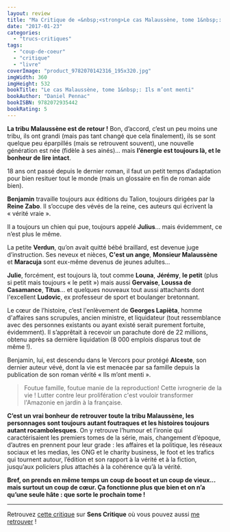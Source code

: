 ```yaml
---
layout: review
title: "Ma Critique de «&nbsp;<strong>Le cas Malaussène, tome 1&nbsp;: Ils m’ont menti</strong>&nbsp;» de <em>Daniel Pennac</em>"
date: "2017-01-23"
categories: 
  - "trucs-critiques"
tags: 
  - "coup-de-coeur"
  - "critique"
  - "livre"
coverImage: "product_9782070142316_195x320.jpg"
imgWidth: 360
imgHeight: 532
bookTitle: "Le cas Malaussène, tome 1&nbsp;: Ils m’ont menti"
bookAuthor: "Daniel Pennac"
bookISBN: 9782072935442  
bookRating: 5
---
```


**La tribu Malaussène est de retour !** Bon, d’accord, c’est un peu moins une tribu, ils ont grandi (mais pas tant changé que cela finalement), ils se sont quelque peu éparpillés (mais se retrouvent souvent), une nouvelle génération est née (fidèle à ses ainés)... mais **l’énergie est toujours là, et le bonheur de lire intact**.

18 ans ont passé depuis le dernier roman, il faut un petit temps d’adaptation pour bien resituer tout le monde (mais un glossaire en fin de roman aide bien).

**Benjamin** travaille toujours aux éditions du Talion, toujours dirigées par la **Reine Zabo**. Il s’occupe des vévés de la reine, ces auteurs qui écrivent la « vérité vraie ».

Il a toujours un chien qui pue, toujours appelé **Julius**... mais évidemment, ce n’est plus le même.

La petite **Verdun**, qu’on avait quitté bébé braillard, est devenue juge d’instruction. Ses neveux et nièces, **C'est un ange**, **Monsieur Malaussène** et **Maracuja** sont eux-même devenus de jeunes adultes...

**Julie**, forcément, est toujours là, tout comme **Louna**, **Jérémy**, **le petit** (plus si petit mais toujours « le petit ») mais aussi **Gervaise**, **Loussa de Casamance**, **Titus**... et quelques nouveaux tout aussi attachants dont l'excellent **Ludovic**, ex professeur de sport et boulanger bretonnant.

Le cœur de l’histoire, c’est l'enlèvement de **Georges Lapièta**, homme d'affaires sans scrupules, ancien ministre, et liquidateur (tout ressemblance avec des personnes existants ou ayant existé serait purement fortuite, évidemment). Il s’apprêtait à recevoir un parachute doré de 22 millions, obtenu après sa dernière liquidation (8 000 emplois disparus tout de même !).

Benjamin, lui, est descendu dans le Vercors pour protégé **Alceste**, son dernier auteur vévé, dont la vie est menacée par sa famille depuis la publication de son roman vérité « Ils m’ont menti ».

<blockquote class="citation">Foutue famille, foutue manie de la reproduction! Cette ivrognerie de la vie ! Lutter contre leur prolifération c'est vouloir transformer l'Amazonie en jardin à la française.</blockquote>

**C’est un vrai bonheur de retrouver toute la tribu Malaussène, les personnages sont toujours autant foutraques et les histoires toujours autant rocambolesques**. On y retrouve l’humour et l’ironie qui caractérisaient les premiers tomes de la série, mais, changement d’époque, d’autres en prennent pour leur grade : les affaires et la politique, les réseaux sociaux et les medias, les ONG et le charity business, le foot et les trafics qui tournent autour, l’édition et son rapport à la vérité et à la fiction, jusqu’aux policiers plus attachés à la cohérence qu’à la vérité.

**Bref, on prends en même temps un coup de boost et un coup de vieux... mais surtout un coup de cœur. Ça fonctionne plus que bien et on n’a qu’une seule hâte : que sorte le prochain tome !**

* * *

Retrouvez [cette critique](https://www.senscritique.com/livre/Ils_m_ont_menti/critique/117836241) sur **Sens Critique** où vous pouvez aussi [me retrouver](http://www.senscritique.com/Arnaud_Malon) !
